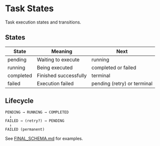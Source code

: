 # Task States

Task execution states and transitions.

## States

| State | Meaning | Next |
|-------|---------|------|
| pending | Waiting to execute | running |
| running | Being executed | completed or failed |
| completed | Finished successfully | terminal |
| failed | Execution failed | pending (retry) or terminal |

## Lifecycle

```
PENDING → RUNNING → COMPLETED
  ↓
FAILED → (retry?) → PENDING
  ↓
FAILED (permanent)
```

See [FINAL_SCHEMA.md](../../FINAL_SCHEMA.md) for examples.
